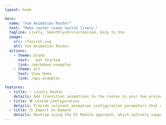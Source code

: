 ```yaml
---
layout: home

hero:
  name: "Vue Animation Router"
  text: "Make router views switch lively."
  tagline: Lively, Smoothly<br>Customized, Easy to Use.
  image:
    src: /favicon.svg
    alt: Vue Animation Router
  actions:
    - theme: brand
      text:   Get Started
      link: /markdown-examples
    - theme: alt
      text: View Demo
      link: /api-examples

features:
  - title: ✨ Lively Router
    details: Add transition animations to the routes in your Vue project to make the switch between views smoother.
  - title: 🛠️ Custom Configuration
    details: Provide relevant animation configuration parameters that can be adjusted according to your needs, allowing the animation effects to better meet your requirements.
  - title: 📦 Import on Demand
    details: Develop using the ES Module approach, which natively supports Tree Shaking, allowing for effective reduction in bundle size.
---
```



